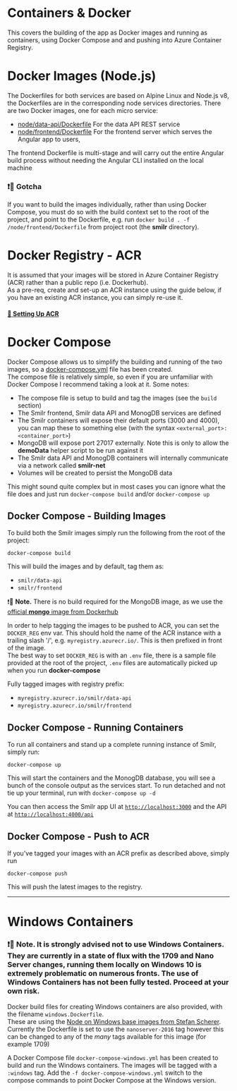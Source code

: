 # Containers & Docker

This covers the building of the app as Docker images and running as containers, using Docker Compose and and pushing into Azure Container Registry.

# Docker Images (Node.js)
The Dockerfiles for both services are based on Alpine Linux and Node.js v8, the Dockerfiles are in the corresponding node services directories. There are two Docker images, one for each micro service:
 - [node/data-api/Dockerfile](../node/data-api/Dockerfile) For the data API REST service
 - [node/frontend/Dockerfile](../node/frontend/Dockerfile) For the frontend server which serves the Angular app to users, 

The frontend Dockerfile is multi-stage and will carry out the entire Angular build process without needing the Angular CLI installed on the local machine

### :exclamation::speech_balloon: Gotcha
If you want to build the images individually, rather than using Docker Compose, you must do so with the build context set to the root of the project, and point to the Dockerfile, e.g. run `docker build . -f /node/frontend/Dockerfile` from project root (the **smilr** directory).

# Docker Registry - ACR
It is assumed that your images will be stored in Azure Container Registry (ACR) rather than a public repo (i.e. Dockerhub).  
As a pre-req, create and set-up an ACR instance using the guide below, if you have an existing ACR instance, you can simply re-use it.

#### [:page_with_curl: Setting Up ACR](acr.md)

# Docker Compose
Docker Compose allows us to simplify the building and running of the two images, so a [docker-compose.yml](/docker-compose.yml) file has been created.  
The compose file is relatively simple, so even if you are unfamiliar with Docker Compose I recommend taking a look at it. Some notes:
- The compose file is setup to build and tag the images (see the `build` section)
- The Smilr frontend, Smilr data API and MonogDB services are defined
- The Smilr containers will expose their default ports (3000 and 4000), you can map these to something else (with the syntax `<external_port>:<container_port>`)
- MongoDB will expose port 27017 externally. Note this is only to allow the **demoData** helper script to be run against it
- The Smilr data API and MonogDB containers will internally communicate via a network called **smilr-net**
- Volumes will be created to persist the MongoDB data

This might sound quite complex but in most cases you can ignore what the file does and just run `docker-compose build` and/or `docker-compose up`

## Docker Compose - Building Images

To build both the Smilr images simply run the following from the root of the project:
```
docker-compose build
```

This will build the images and by default, tag them as: 
- `smilr/data-api` 
- `smilr/frontend`

:exclamation::speech_balloon: **Note.** There is no build required for the MongoDB image, as we use the [official **mongo** image from Dockerhub](https://hub.docker.com/_/mongo/)

In order to help tagging the images to be pushed to ACR, you can set the `DOCKER_REG` env var. This should hold the name of the ACR instance with a trailing slash '/', e.g. `myregistry.azurecr.io/`. This is then prefixed in front of the image.  
The best way to set `DOCKER_REG` is with an `.env` file, there is a sample file provided at the root of the project, `.env` files are automatically picked up when you run **docker-compose**

Fully tagged images with registry prefix:
- `myregistry.azurecr.io/smilr/data-api` 
- `myregistry.azurecr.io/smilr/frontend`


## Docker Compose - Running Containers
To run all containers and stand up a complete running instance of Smilr, simply run:
```
docker-compose up
```
This will start the containers and the MonogDB database, you will see a bunch of the console output as the services start. To run detached and not tie up your terminal, run with `docker-compose up -d`

You can then access the Smilr app UI at [`http://localhost:3000`](http://localhost:3000) and the API at [`http://localhost:4000/api`](http://localhost:4000/api)


## Docker Compose - Push to ACR
If you've tagged your images with an ACR prefix as described above, simply run
```
docker-compose push
```
This will push the latest images to the registry.

---

# Windows Containers

### :exclamation::speech_balloon: Note. **It is strongly advised not to use Windows Containers**. They are currently in a state of flux with the 1709 and Nano Server changes, running them locally on Windows 10 is extremely problematic on numerous fronts. The use of Windows Containers has not been fully tested. Proceed at your own risk.

Docker build files for creating Windows containers are also provided, with the filename `windows.Dockerfile`.  
These are using the [Node on Windows base images from Stefan Scherer](https://hub.docker.com/r/stefanscherer/node-windows/). Currently the Dockerfile is set to use the `nanoserver-2016` tag however this can be changed to any of the *many* tags available for this image (for example 1709)

A Docker Compose file `docker-compose-windows.yml` has been created to build and run the Windows containers. The images will be tagged with a `:windows` tag. Add the `-f docker-compose-windows.yml` switch to the compose commands to point Docker Compose at the Windows version.

